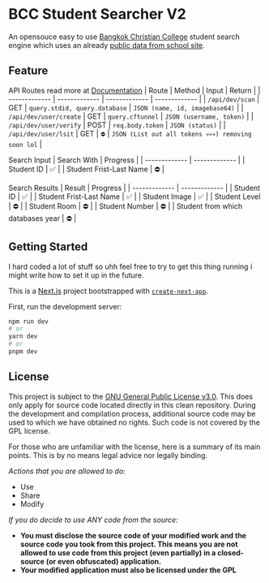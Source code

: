 # BCC Student Searcher V2
An opensouce easy to use [Bangkok Christian College](http://www.bcc.ac.th/) student search engine which uses an already [public data from school site](https://bss.phatlor.me/dbsource).

## Feature

API Routes read more at [Documentation](https://api-bss.phatlor.me/)
| Route | Method | Input | Return |
| ------------- | ------------- | ------------- | ------------- |
| `/api/dev/scan` | GET | `query.stdid, query.database`  | `JSON (name, id, imagebase64)` |
| `/api/dev/user/create` | GET | `query.cftunnel`  | `JSON (username, token)`  |
| `/api/dev/user/verify` | POST | `req.body.token`  | `JSON (status)`  |
| `/api/dev/user/lsit` | GET | `⛔`  | `JSON (List out all tokens 💀💀💀) removing soon lol`  |

Search Input
| Search With  | Progress |
| ------------- | ------------- |
| Student ID  | ✅  |
| Student Frist-Last Name  | ⛔  |

Search Results
| Result  | Progress |
| ------------- | ------------- |
| Student ID  | ✅  |
| Student Frist-Last Name  | ✅  |
| Student Image  | ✅  |
| Student Level  | ⛔ |
| Student Room  | ⛔ |
| Student Number  | ⛔ |
| Student from which databases year  | ⛔ |

## Getting Started
I hard coded a lot of stuff so uhh feel free to try to get this thing running i might write how to set it up in the future.

This is a [Next.js](https://nextjs.org/) project bootstrapped with [`create-next-app`](https://github.com/vercel/next.js/tree/canary/packages/create-next-app).

First, run the development server:

```bash
npm run dev
# or
yarn dev
# or
pnpm dev
```

## License
This project is subject to the [GNU General Public License v3.0](https://www.gnu.org/licenses/gpl-3.0.en.html). This does only apply for source code located directly in this clean repository. During the development and compilation process, additional source code may be used to which we have obtained no rights. Such code is not covered by the GPL license.

For those who are unfamiliar with the license, here is a summary of its main points. This is by no means legal advice nor legally binding.

*Actions that you are allowed to do:*

- Use
- Share
- Modify

*If you do decide to use ANY code from the source:*

- **You must disclose the source code of your modified work and the source code you took from this project. This means you are not allowed to use code from this project (even partially) in a closed-source (or even obfuscated) application.**
- **Your modified application must also be licensed under the GPL** 
